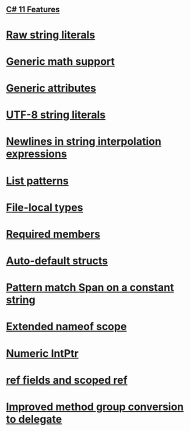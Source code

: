 [C# 11 Features](https://learn.microsoft.com/en-us/dotnet/csharp/whats-new/csharp-11)
---

# [Raw string literals](https://learn.microsoft.com/en-us/dotnet/csharp/whats-new/csharp-11#raw-string-literals)

# [Generic math support](https://learn.microsoft.com/en-us/dotnet/csharp/whats-new/csharp-11#generic-math-support)

# [Generic attributes](https://learn.microsoft.com/en-us/dotnet/csharp/whats-new/csharp-11#generic-attributes)

# [UTF-8 string literals](https://learn.microsoft.com/en-us/dotnet/csharp/whats-new/csharp-11#utf-8-string-literals)

# [Newlines in string interpolation expressions](https://learn.microsoft.com/en-us/dotnet/csharp/whats-new/csharp-11#newlines-in-string-interpolations)

# [List patterns](https://learn.microsoft.com/en-us/dotnet/csharp/whats-new/csharp-11#list-patterns)

# [File-local types](https://learn.microsoft.com/en-us/dotnet/csharp/whats-new/csharp-11#file-local-types)

# [Required members](https://learn.microsoft.com/en-us/dotnet/csharp/whats-new/csharp-11#required-members)

# [Auto-default structs](https://learn.microsoft.com/en-us/dotnet/csharp/whats-new/csharp-11#auto-default-struct)

# [Pattern match Span<char> on a constant string](https://learn.microsoft.com/en-us/dotnet/csharp/whats-new/csharp-11#pattern-match-spanchar-or-readonlyspanchar-on-a-constant-string)

# [Extended nameof scope](https://learn.microsoft.com/en-us/dotnet/csharp/whats-new/csharp-11#extended-nameof-scope)

# [Numeric IntPtr](https://learn.microsoft.com/en-us/dotnet/csharp/whats-new/csharp-11#numeric-intptr-and-uintptr)

# [ref fields and scoped ref](https://learn.microsoft.com/en-us/dotnet/csharp/whats-new/csharp-11#ref-fields-and-ref-scoped-variables)

# [Improved method group conversion to delegate](https://learn.microsoft.com/en-us/dotnet/csharp/whats-new/csharp-11#improved-method-group-conversion-to-delegate)



